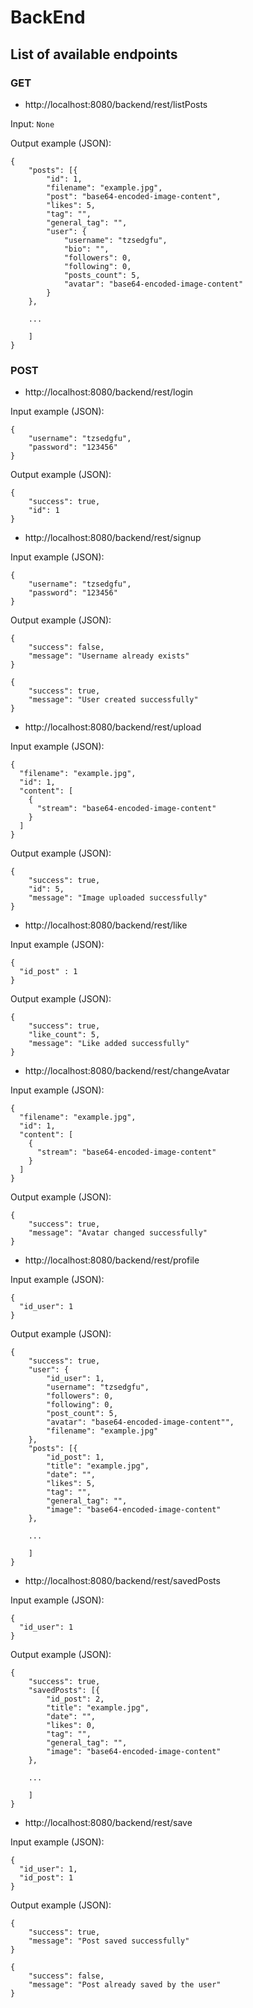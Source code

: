 # BackEnd
## List of available endpoints
### GET
- http://localhost:8080/backend/rest/listPosts

Input: ```None```

Output example (JSON):
```
{
    "posts": [{
        "id": 1,
        "filename": "example.jpg",
        "post": "base64-encoded-image-content",
        "likes": 5,
        "tag": "",
        "general_tag": "",
        "user": {
            "username": "tzsedgfu",
            "bio": "",
            "followers": 0,
            "following": 0,
            "posts_count": 5,
            "avatar": "base64-encoded-image-content"
        }
    },

    ...

    ]
}
```

### POST
- http://localhost:8080/backend/rest/login

Input example (JSON):
```
{
    "username": "tzsedgfu",
    "password": "123456"
}
```

Output example (JSON):
```
{
    "success": true,
    "id": 1
}
```

- http://localhost:8080/backend/rest/signup

Input example (JSON):
```
{
    "username": "tzsedgfu",
    "password": "123456"
}
```

Output example (JSON):
```
{
    "success": false,
    "message": "Username already exists"
}
```
```
{
    "success": true,
    "message": "User created successfully"
}
```

- http://localhost:8080/backend/rest/upload

Input example (JSON):
```
{
  "filename": "example.jpg",
  "id": 1,
  "content": [
    {
      "stream": "base64-encoded-image-content"
    }
  ]
}
```

Output example (JSON):
```
{
    "success": true,
    "id": 5,
    "message": "Image uploaded successfully"
}
```

- http://localhost:8080/backend/rest/like

Input example (JSON):
```
{
  "id_post" : 1
}
```

Output example (JSON):
```
{
    "success": true,
    "like_count": 5,
    "message": "Like added successfully"
}
```

- http://localhost:8080/backend/rest/changeAvatar

Input example (JSON):
```
{
  "filename": "example.jpg",
  "id": 1,
  "content": [
    {
      "stream": "base64-encoded-image-content"
    }
  ]
}
```

Output example (JSON):
```
{
    "success": true,
    "message": "Avatar changed successfully"
}
```

- http://localhost:8080/backend/rest/profile

Input example (JSON):
```
{
  "id_user": 1
}
```

Output example (JSON):
```
{
    "success": true,
    "user": {
        "id_user": 1,
        "username": "tzsedgfu",
        "followers": 0,
        "following": 0,
        "post_count": 5,
        "avatar": "base64-encoded-image-content"",
        "filename": "example.jpg"
    },
    "posts": [{
        "id_post": 1,
        "title": "example.jpg",
        "date": "",
        "likes": 5,
        "tag": "",
        "general_tag": "",
        "image": "base64-encoded-image-content"
    },

    ...

    ]
}
```

- http://localhost:8080/backend/rest/savedPosts

Input example (JSON):
```
{
  "id_user": 1
}
```

Output example (JSON):
```
{
    "success": true,
    "savedPosts": [{
        "id_post": 2,
        "title": "example.jpg",
        "date": "",
        "likes": 0,
        "tag": "",
        "general_tag": "",
        "image": "base64-encoded-image-content"
    },
    
    ...
    
    ]
}
```

- http://localhost:8080/backend/rest/save

Input example (JSON):
```
{
  "id_user": 1,
  "id_post": 1
}
```

Output example (JSON):
```
{
    "success": true,
    "message": "Post saved successfully"
}
```
```
{
    "success": false,
    "message": "Post already saved by the user"
}
```
